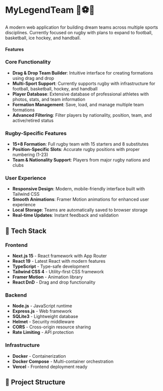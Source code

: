 # MyLegendTeam 🏉⚽🏀

A modern web application for building dream teams across multiple sports disciplines. Currently focused on rugby with plans to expand to football, basketball, ice hockey, and handball.

#### Features

### Core Functionality
- **Drag & Drop Team Builder**: Intuitive interface for creating formations using drag and drop
- **Multi-Sport Support**: Currently supports rugby with infrastructure for football, basketball, hockey, and handball
- **Player Database**: Extensive database of professional athletes with photos, stats, and team information
- **Formation Management**: Save, load, and manage multiple team formations
- **Advanced Filtering**: Filter players by nationality, position, team, and active/retired status

### Rugby-Specific Features
- **15+8 Formation**: Full rugby team with 15 starters and 8 substitutes
- **Position-Specific Slots**: Accurate rugby positions with proper numbering (1-23)
- **Team & Nationality Support**: Players from major rugby nations and clubs

### User Experience
- **Responsive Design**: Modern, mobile-friendly interface built with Tailwind CSS
- **Smooth Animations**: Framer Motion animations for enhanced user experience
- **Local Storage**: Teams are automatically saved to browser storage
- **Real-time Updates**: Instant feedback and validation

## 🚀 Tech Stack

### Frontend
- **Next.js 15** - React framework with App Router
- **React 19** - Latest React with modern features
- **TypeScript** - Type-safe development
- **Tailwind CSS 4** - Utility-first CSS framework
- **Framer Motion** - Animation library
- **React DnD** - Drag and drop functionality

### Backend
- **Node.js** - JavaScript runtime
- **Express.js** - Web framework
- **SQLite3** - Lightweight database
- **Helmet** - Security middleware
- **CORS** - Cross-origin resource sharing
- **Rate Limiting** - API protection

### Infrastructure
- **Docker** - Containerization
- **Docker Compose** - Multi-container orchestration
- **Vercel** - Frontend deployment ready

## 📁 Project Structure
